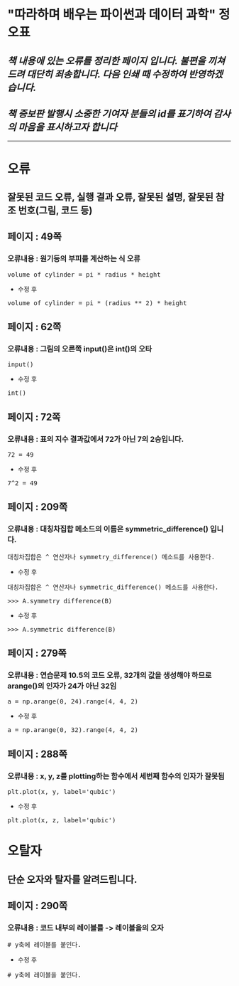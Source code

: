 # "따라하며 배우는 파이썬과 데이터 과학" 정오표
## *책 내용에 있는 오류를 정리한 페이지 입니다. 불편을 끼쳐드려 대단히 죄송합니다. 다음 인쇄 때 수정하여 반영하겠습니다.*
## *책 증보판 발행시 소중한 기여자 분들의 id를 표기하여 감사의 마음을 표시하고자 합니다*
---

# 오류
## 잘못된 코드 오류, 실행 결과 오류, 잘못된 설명, 잘못된 참조 번호(그림, 코드 등) 

## 페이지 : 49쪽
### 오류내용 : 원기둥의 부피를 계산하는 식 오류
<pre>
volume_of_cylinder = pi * radius * height
</pre>
* 수정 후
<pre>
volume_of_cylinder = pi * (radius ** 2) * height
</pre>

## 페이지 : 62쪽
### 오류내용 : 그림의 오른쪽 input()은 int()의 오타
<pre>
input()
</pre>
* 수정 후
<pre>
int()
</pre>

## 페이지 : 72쪽
### 오류내용 : 표의 지수 결과값에서 72가 아닌 7의 2승입니다.
<pre>
72 = 49
</pre>
* 수정 후
<pre>
7^2 = 49
</pre>

## 페이지 : 209쪽
### 오류내용 : 대칭차집합 메소드의 이름은 symmetric_difference() 입니다.
<pre>
대칭차집합은 ^ 연산자나 symmetry_difference() 메소드를 사용한다.
</pre>
* 수정 후
<pre>
대칭차집합은 ^ 연산자나 symmetric_difference() 메소드를 사용한다.
</pre>

<pre>
>>> A.symmetry_difference(B)
</pre>
* 수정 후
<pre>
>>> A.symmetric_difference(B)
</pre>

## 페이지 : 279쪽
### 오류내용 : 연습문제 10.5의 코드 오류, 32개의 값을 생성해야 하므로 arange()의 인자가 24가 아닌 32임
<pre>
a = np.arange(0, 24).range(4, 4, 2)
</pre>
* 수정 후
<pre>
a = np.arange(0, 32).range(4, 4, 2)
</pre>

## 페이지 : 288쪽
### 오류내용 : x, y, z를 plotting하는 함수에서 세번째 함수의 인자가 잘못됨
<pre>
plt.plot(x, y, label='qubic')
</pre>
* 수정 후
<pre>
plt.plot(x, z, label='qubic')
</pre>

# 오탈자
## 단순 오자와 탈자를 알려드립니다.

## 페이지 : 290쪽
### 오류내용 : 코드 내부의 레이블를 -> 레이블을의 오자
<pre>
# y축에 레이블를 붙인다.
</pre>
* 수정 후
<pre>
# y축에 레이블을 붙인다.
</pre>
